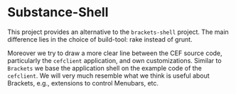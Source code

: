 Substance-Shell
===============

This project provides an alternative to the `brackets-shell` project.
The main difference lies in the choice of build-tool: rake instead of grunt.

Moreover we try to draw a more clear line between the CEF source code, particularly
the `cefclient` application, and own customizations.
Similar to `Brackets` we base the application shell on the example code of the `cefclient`.
We will very much resemble what we think is useful about Brackets, e.g., extensions to control
Menubars, etc.
